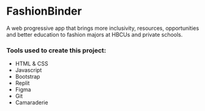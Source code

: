 # FashionBinder
A web progressive app that brings more inclusivity, resources, opportunities and better education to fashion majors at HBCUs and private schools.

### Tools used to create this project:
* HTML & CSS
* Javascript
* Bootstrap
* Replit
* Figma
* Git
* Camaraderie